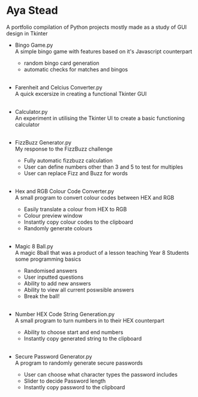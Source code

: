 # Aya Stead
A portfolio compilation of Python projects mostly made as a study of GUI design in Tkinter

- Bingo Game.py<br/>
 A simple bingo game with features based on it's Javascript counterpart
  - random bingo card generation
  - automatic checks for matches and bingos<br/><br/>
 
- Farenheit and Celcius Converter.py<br/>
  A quick excersize in creating a functional Tkinter GUI<br/><br/>
  
- Calculator.py<br/>
  An experiment in utilising the Tkinter UI to create a basic functioning calculator<br/><br/>
 
- FizzBuzz Generator.py<br/>
  My response to the FizzBuzz challenge
  - Fully automatic fizzbuzz calculation
  - User can define numbers other than 3 and 5 to test for multiples
  - User can replace Fizz and Buzz for words<br/><br/>
 
- Hex and RGB Colour Code Converter.py<br/>
  A small program to convert colour codes between HEX and RGB
  - Easily translate a colour from HEX to RGB
  - Colour preview window
  - Instantly copy colour codes to the clipboard
  - Randomly generate colours<br/><br/>
 
- Magic 8 Ball.py<br/>
  A magic 8ball that was a product of a lesson teaching Year 8 Students some programming basics
  - Randomised answers
  - User inputted questions
  - Ability to add new answers
  - Ability to view all current poswsible answers
  - Break the ball!<br/><br/>
 
- Number HEX Code String Generation.py<br/>
  A small program to turn numbers in to their HEX counterpart
  - Ability to choose start and end numbers
  - Instantly copy generated string to the clipboard<br/><br/>
 
- Secure Password Generator.py<br/>
  A program to randomly generate secure passwords
  - User can choose what character types the password includes
  - Slider to decide Password length
  - Instantly copy password to the clipboard<br/><br/>

